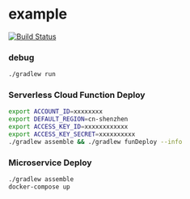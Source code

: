 # example
[![Build Status](https://travis-ci.org/xuybin/fc-graphql-spring-example.svg?branch=master)](https://travis-ci.org/xuybin/fc-graphql-spring-example)

### debug
``` bash
./gradlew run
```

### Serverless Cloud Function Deploy
``` bash
export ACCOUNT_ID=xxxxxxxx
export DEFAULT_REGION=cn-shenzhen
export ACCESS_KEY_ID=xxxxxxxxxxxx
export ACCESS_KEY_SECRET=xxxxxxxxxx
./gradlew assemble && ./gradlew funDeploy --info
```

### Microservice Deploy
``` bash
./gradlew assemble
docker-compose up
```